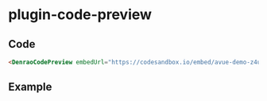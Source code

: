 # plugin-code-preview

## Code

```md
<DenraoCodePreview embedUrl="https://codesandbox.io/embed/avue-demo-z4uje?autoresize=1&fontsize=14&hidenavigation=1&theme=dark&view=preview" />
```

## Example

<DenraoCodePreview embedUrl="https://codesandbox.io/embed/avue-demo-z4uje?autoresize=1&fontsize=14&hidenavigation=1&theme=dark&view=preview" />
